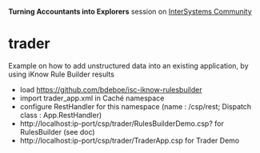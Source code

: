**Turning Accountants into Explorers** session on [InterSystems Community](https://community.intersystems.com/post/global-summit-2016-turning-accountants-explorers)

# trader
Example on how to add unstructured data into an existing application, by using iKnow Rule Builder results

- load https://github.com/bdeboe/isc-iknow-rulesbuilder
- import trader_app.xml in Caché namespace
- configure RestHandler for this namespace (name : /csp/<yournamespace>rest; Dispatch class : App.RestHandler)
- http://localhost:ip-port/csp/trader/RulesBuilderDemo.csp?<domain> for RulesBuilder (see doc)
- http://localhost:ip-port/csp/trader/TraderApp.csp for Trader Demo
